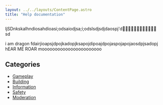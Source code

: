 ```yaml
---
layout: ../../layouts/ContentPage.astro
title: "Help documentation"
---
```

ljSDnkskalhndiosahdioasi;odsaiodjsa;i;odslsdjsdjdaospj'd🐲🐲🐲🐲🐲🐲🐲🐉🐉🐲🐲🐲
sd

i am dragon fdairjioapsjdpojkadopjksapojdipoajdpojaspojapojaosdpjsadopj hEAR ME ROAR mooooooooooooooooooooooo
## Categories
- [Gameplay](/help/gameplay)
- [Building](/help/building)
- [Information](/help/information)
- [Safety](/help/safety)
- [Moderation](/help/moderation)